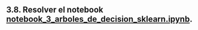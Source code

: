 ## 3.8. Resolver el notebook [notebook_3_arboles_de_decision_sklearn.ipynb](./notebook_3_arboles_de_decision_sklearn.ipynb).
